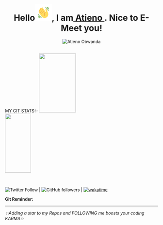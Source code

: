 <!-- <a href="url"><img src="/gitCover.png" width="900px" ></a>
 -->
<h1 align="center">
Hello<img src="/Wave.gif" height="55px" width="55px">, I am<a href="https://atienoobwanda.github.io/portfolioo/"> Atieno </a>. Nice to E-Meet you!
</h1>

<!-- 
<details>
<summary>About Me 🚀</summary>

:pushpin: My name is Atieno Obwanda. I'm a fullstack developer who is passionate about solving day-to-day challenges, through technology at the same time elevating people, and building community. <br>

👀 I’m  always constantly looking for growth opportunities, so let's connect. <br>

🇰🇪 Current Location: Kenya.<br>

:star: *The idea of being able to get computers to do things my way fascinates me!* <br>

:fire: Recent Project: <a href='https://weconnekt.herokuapp.com/'>We Connect</a> <br>

🌱 **What I've been up to lately:** I’m currently learning: <a href='https://learning.edx.org/course/course-v1:HarvardX+CS50P+Python/block-v1:HarvardX+CS50P+Python+type@sequential+block@5c4566382df54814ba604df6369ca2fc/block-v1:HarvardX+CS50P+Python+type@vertical+block@a1450ed5620843fe9fd548156a385d26'>**HarvardX CS50's Introduction to Programming with Python**</a> <br>

**🌳 Current Project:** I'm currently working on an online store web app  
<br>
</details>
-->
<!-- <hr> -->
<!-- <div style="display: flex;">
    <div style="width: 40%;">
        <img src="https://github-readme-streak-stats.herokuapp.com?user=atienoobwanda&theme=gotham" />
    </div>
    <div style="width: 50%;">
        <img src="https://github-readme-stats.vercel.app/api?username=atienoobwanda&theme=gotham&custom_title=Atieno's%20github%20stats" />
    </div>
</div> -->

<div align="center"><img src="https://github-readme-streak-stats.herokuapp.com/?user=atienoobwanda&theme=black-ice&hide_border=true&stroke=0000&background=0D1117&ring=FFE573&fire=FF8623&currStreakLabel=FF8623" alt="Atieno Obwanda" />
</div>
<br />

<!--  
<details>

<summary></summary>
-->
MY GIT STATS✨
<img width="49%" height="195px" src="https://github-readme-stats.vercel.app/api?username=atienoobwanda&show_icons=true&count_private=true&hide_border=true&title_color=FEE473&icon_color=FF8623&text_color=c9d1d9&bg_color=0d1117" />
<img width="41%" height="195px" src="https://github-readme-stats.vercel.app/api/top-langs/?username=atienoobwanda&layout=compact&hide_border=true&title_color=FEE473&text_color=FFFFFF&bg_color=0d1117" /> 
<!-- 
</details>
 -->
<!-- <details>
<summary> MY ACTIVITY STATS:</summary>
![Contribution](https://activity-graph.herokuapp.com/graph?username=atienoobwanda&theme=react-dark&custom_title=My%20Activity&hide_border=true&area=true)
</details> -->
<!-- <hr> -->
<!-- <details>
<summary> MY WAKATIME STATS✨</summary>


[![wakatime](https://wakatime.com/badge/user/f625f7da-5f8f-4dc7-b960-de0e9f160147.svg)](https://wakatime.com/@f625f7da-5f8f-4dc7-b960-de0e9f160147)

</details> -->
</br>

![Twitter Follow](https://img.shields.io/twitter/follow/atien_o?style=social) | ![GitHub followers](https://img.shields.io/github/followers/atienoobwanda?style=social) | [![wakatime](https://wakatime.com/badge/user/f625f7da-5f8f-4dc7-b960-de0e9f160147.svg)](https://wakatime.com/@f625f7da-5f8f-4dc7-b960-de0e9f160147)

 **Git Reminder:**
****
*✨Adding a star to my Repos and FOLLOWING me boosts your coding KARMA✨* </br>
 
          
